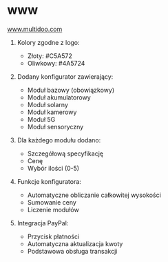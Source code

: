 # www
www.multidoo.com



1. Kolory zgodne z logo:
   - Złoty: #C5A572
   - Oliwkowy: #4A5724

2. Dodany konfigurator zawierający:
   - Moduł bazowy (obowiązkowy)
   - Moduł akumulatorowy
   - Moduł solarny
   - Moduł kamerowy
   - Moduł 5G
   - Moduł sensoryczny

3. Dla każdego modułu dodano:
   - Szczegółową specyfikację
   - Cenę
   - Wybór ilości (0-5)

4. Funkcje konfiguratora:
   - Automatyczne obliczanie całkowitej wysokości
   - Sumowanie ceny
   - Liczenie modułów
   
5. Integracja PayPal:
   - Przycisk płatności
   - Automatyczna aktualizacja kwoty
   - Podstawowa obsługa transakcji

